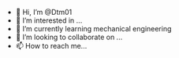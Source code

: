 - 👋 Hi, I’m @Dtm01
- 👀 I’m interested in ...
- 🌱 I’m currently learning mechanical engineering
- 💞️ I’m looking to collaborate on ...
- 📫 How to reach me...

<!---
Dtm01/Dtm01 is a ✨ special ✨ repository because its `README.md` (this file) appears on your GitHub profile.
You can click the Preview link to take a look at your changes.
--->
